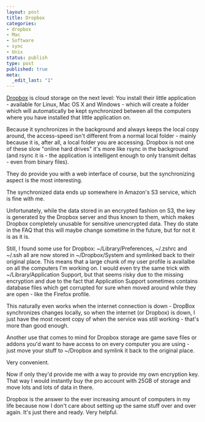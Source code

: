 ```yaml
---
layout: post
title: Dropbox
categories:
- dropbox
- Mac
- Software
- sync
- Unix
status: publish
type: post
published: true
meta:
  _edit_last: "1"
---
```

<a href="http://www.getdropbox.com">Dropbox</a> is cloud storage on the next level: You install their little application - available for Linux, Mac OS X and Windows - which will create a folder which will automatically be kept synchronized between all the computers where you have installed that little application on.

Because it synchronizes in the background and always keeps the local copy around, the access-speed isn't different from a normal local folder - mainly because it is, after all, a local folder you are accessing. Dropbox is not one of these slow "online hard drives" it's more like rsync in the background (and rsync it is - the application is intelligent enough to only transmit deltas - even from binary files).

They do provide you with a web interface of course, but the synchronizing aspect is the most interesting.

The synchronized data ends up somewhere in Amazon's S3 service, which is fine with me.

Unfortunately, while the data stored in an encrypted fashion on S3, the key is generated by the Dropbox server and thus known to them, which makes Dropbox completely unusable for sensitive unencrypted data. They do state in the FAQ that this will maybe change sometime in the future, but for not it is as it is.

Still, I found some use for Dropbox: ~/Library/Preferences, ~/.zshrc and ~/.ssh all are now stored in ~/Dropbox/System and symlinked back to their original place. This means that a large chunk of my user profile is availalbe on all the computers I'm working on. I would even try the same trick with ~/Library/Application Support, but that seems risky due to the missing encryption and due to the fact that Application Support sometimes contains database files which get corrupted for sure when moved around while they are open - like the Firefox profile.

This naturally even works when the internet connection is down - DropBox synchronizes changes locally, so when the internet (or Dropbox) is down, I just have the most recent copy of when the service was still working - that's more than good enough.

Another use that comes to mind for Dropbox storage are game save files or addons you'd want to have access to on every computer you are using - just move your stuff to ~/Dropbox and symlink it back to the original place.

Very convenient.

Now if only they'd provide me with a way to provide my own encryption key. That way I would instantly buy the pro account with 25GB of storage and move lots and lots of data in there.

Dropbox is the answer to the ever increasing amount of computers in my life because now I don't care about setting up the same stuff over and over again. It's just there and ready. Very helpful.
